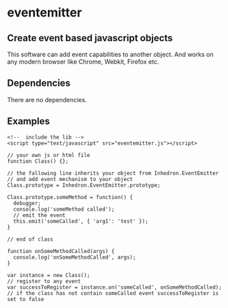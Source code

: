 # eventemitter

## Create event based javascript objects

This software can add event capabilities to another object. And works on any modern browser like Chrome, Webkit, Firefox etc. 

## Dependencies

There are no dependencies.

## Examples

```
<!--  include the lib -->
<script type="text/javascript" src="eventemitter.js"></script>

// your own js or html file
function Class() {};

// the fallowing line inherits your object from Inhedron.EventEmitter 
// and add event mechanism to your object
Class.prototype = Inhedron.EventEmitter.prototype;

Class.prototype.someMethod = function() {
  debugger;
  console.log('someMethod called');
  // emit the event
  this.emit('someCalled', { 'arg1': 'test' });
}

// end of class 

function onSomeMethodCalled(args) {
  console.log('onSomeMethodCalled', args);
}

var instance = new Class();
// register to any event
var successToRegister = instance.on('someCalled', onSomeMethodCalled);
// if the class has not contain someCalled event successToRegister is set to false

```
